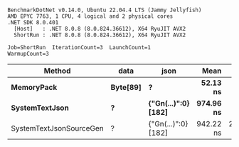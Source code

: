 ```

BenchmarkDotNet v0.14.0, Ubuntu 22.04.4 LTS (Jammy Jellyfish)
AMD EPYC 7763, 1 CPU, 4 logical and 2 physical cores
.NET SDK 8.0.401
  [Host]   : .NET 8.0.8 (8.0.824.36612), X64 RyuJIT AVX2
  ShortRun : .NET 8.0.8 (8.0.824.36612), X64 RyuJIT AVX2

Job=ShortRun  IterationCount=3  LaunchCount=1  
WarmupCount=3  

```
| Method                  | data     | json                | Mean      | Error      | StdDev    | Min       | Max       | Gen0   | Allocated |
|------------------------ |--------- |-------------------- |----------:|-----------:|----------:|----------:|----------:|-------:|----------:|
| **MemoryPack**              | **Byte[89]** | **?**                   |  **52.13 ns** |   **5.569 ns** |  **0.305 ns** |  **51.89 ns** |  **52.47 ns** | **0.0012** |     **104 B** |
| **SystemTextJson**          | **?**        | **{&quot;Gn(...)&quot;:0} [182]** | **974.96 ns** |  **45.262 ns** |  **2.481 ns** | **972.43 ns** | **977.39 ns** |      **-** |     **104 B** |
| SystemTextJsonSourceGen | ?        | {&quot;Gn(...)&quot;:0} [182] | 942.22 ns | 204.050 ns | 11.185 ns | 934.33 ns | 955.02 ns |      - |     104 B |
